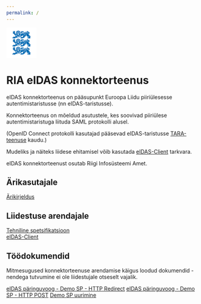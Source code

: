 ```yaml
---
permalink: /
---
```


<img src='img/LOVID.png' style='width: 80px;'>

# RIA eIDAS konnektorteenus

eIDAS konnektorteenus on pääsupunkt Euroopa Liidu piiriülesesse autentimistaristusse (nn eIDAS-taristusse).

Konnektorteenus on mõeldud asutustele, kes soovivad piiriülese autentimistaristuga liituda SAML protokolli alusel.

(OpenID Connect protokolli kasutajad pääsevad eIDAS-taristusse [TARA-teenuse](https://e-gov.github.io/TARA-Doku/) kaudu.)

Mudeliks ja näiteks liidese ehitamisel võib kasutada [eIDAS-Client](https://github.com/e-gov/eIDAS-Client) tarkvara.

eIDAS konnektorteenust osutab Riigi Infosüsteemi Amet.

## Ärikasutajale

[Ärikirjeldus](Arikirjeldus)<br>

## Liidestuse arendajale

[Tehniline spetsifikatsioon](Spetsifikatsioon)<br>
[eIDAS-Client](https://github.com/e-gov/eIDAS-Client)

## Töödokumendid

Mitmesugused konnektorteenuse arendamise käigus loodud dokumendid -  nendega tutvumine ei ole liidestujale otseselt vajalik.

[eIDAS päringuvoog - Demo SP - HTTP Redirect](Vookirjeldus-1)
[eIDAS päringuvoog - Demo SP - HTTP POST](Vookirjeldus-2)
[Demo SP uurimine](DemoSP-uurimine)



